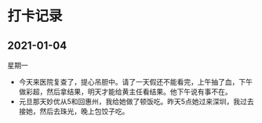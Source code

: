 # 打卡记录

## 2021-01-04

星期一

* 今天来医院复查了，提心吊胆中。请了一天假还不能看完，上午抽了血，下午做彩超，然后拿结果，明天才能给黄主任看结果。他下午说有事不在。
* 元旦那天妙优从5和回惠州，我给她做了顿饭吃。昨天5点她过来深圳，我过去接她，然后去珠光，晚上包饺子吃。 

<p>
    <img :src="$withBase('/res.2021/01/01.jpg')" alt="">
</p>


